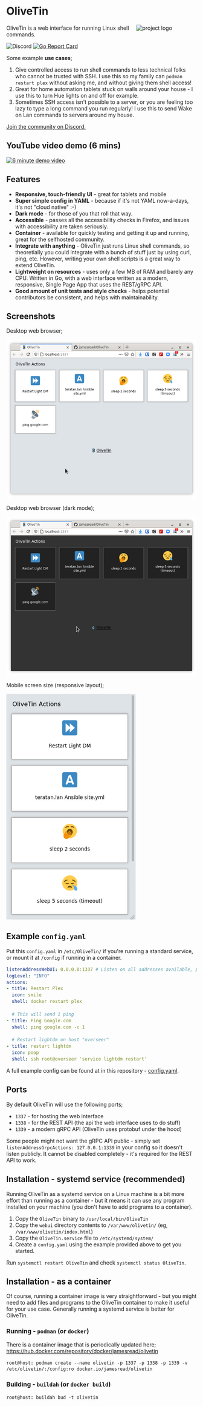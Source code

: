 # OliveTin

<img alt = "project logo" src = "https://github.com/jamesread/OliveTin/blob/main/webui/OliveTinLogo.png" align = "right" width = "160px" />

OliveTin is a web interface for running Linux shell commands.

![Discord](https://img.shields.io/discord/846737624960860180?label=Discord%20Server) [![Go Report Card](https://goreportcard.com/badge/github.com/jamesread/OliveTin)](https://goreportcard.com/report/github.com/jamesread/OliveTin)


Some example **use cases**;

1. Give controlled access to run shell commands to less technical folks who cannot be trusted with SSH. I use this so my family can `podman restart plex` without asking me, and without giving them shell access!
2. Great for home automation tablets stuck on walls around your house - I use this to turn Hue lights on and off for example. 
3. Sometimes SSH access isn't possible to a server, or you are feeling too lazy to type a long command you run regularly! I use this to send Wake on Lan commands to servers around my house.

[Join the community on Discord.](https://discord.gg/JpDFXFH3)

## YouTube video demo (6 mins)

[![6 minute demo video](https://img.youtube.com/vi/Ej6NM9rmZtk/0.jpg)](https://www.youtube.com/watch?v=Ej6NM9rmZtk)

## Features

* **Responsive, touch-friendly UI** - great for tablets and mobile
* **Super simple config in YAML** - because if it's not YAML now-a-days, it's not "cloud native" :-) 
* **Dark mode** - for those of you that roll that way.
* **Accessible** - passes all the accessibility checks in Firefox, and issues with accessibility are taken seriously.  
* **Container** - available for quickly testing and getting it up and running, great for the selfhosted community. 
* **Integrate with anything** - OliveTin just runs Linux shell commands, so theoretially you could integrate with a bunch of stuff just by using curl, ping, etc. However, writing your own shell scripts is a great way to extend OliveTin.
* **Lightweight on resources** - uses only a few MB of RAM and barely any CPU. Written in Go, with a web interface written as a modern, responsive, Single Page App that uses the REST/gRPC API.
* **Good amount of unit tests and style checks** - helps potential contributors be consistent, and helps with maintainability.

## Screenshots

Desktop web browser;

![Desktop screenshot](media/screenshotDesktop.png)

Desktop web browser (dark mode); 

![Desktop screenshot](media/screenshotDesktopDark.png)

Mobile screen size (responsive layout); 

![Mobile screenshot](media/screenshotMobile.png)

## Example `config.yaml` 

Put this `config.yaml` in `/etc/OliveTin/` if you're running a standard service, or mount it at `/config` if running in a container.

```yaml
listenAddressWebUI: 0.0.0.0:1337 # Listen on all addresses available, port 1337
logLevel: "INFO"
actions: 
- title: Restart Plex
  icon: smile
  shell: docker restart plex
  
  # This will send 1 ping 
- title: Ping Google.com
  shell: ping google.com -c 1
  
  # Restart lightdm on host "overseer"
- title: restart lightdm
  icon: poop
  shell: ssh root@overseer 'service lightdm restart'
```

A full example config can be found at in this repository - [config.yaml](https://github.com/jamesread/OliveTin/blob/main/var/config.yaml).

## Ports 

By default OliveTin will use the following ports;

* `1337` - for hosting the web interface
* `1338` - for the REST API (the api the web interface uses to do stuff)
* `1339` - a modern gRPC API (OliveTin uses protobuf under the hood) 

Some people might not want the gRPC API public - simply set `listenAddressGrpcActions: 127.0.0.1:1339` in your config so it doesn't listen publicly. It cannot be disabled completely - it's required for the REST API to work.

## Installation - systemd service (recommended)

Running OliveTin as a systemd service on a Linux machine is a bit more effort than running as a container - but it means it can use any program installed on your machine (you don't have to add programs to a container). 

1. Copy the `OliveTin` binary to `/usr/local/bin/OliveTin`
2. Copy the `webui` directory contents to `/var/www/olivetin/` (eg, `/var/www/olivetin/index.html`)
3. Copy the `OliveTin.service` file to `/etc/systemd/system/`
4. Create a `config.yaml` using the example provided above to get you started.

Run `systemctl restart OliveTin` and check `systemctl status OliveTin`.

## Installation - as a container 

Of course, running a container image is very straightforward - but you might need to add files and programs to the OliveTin container to make it useful for your use case. Generally running a systemd service is better for OliveTin. 

### Running - `podman` (or `docker`)

There is a container image that is periodically updated here; https://hub.docker.com/repository/docker/jamesread/olivetin 

```
root@host: podman create --name olivetin -p 1337 -p 1338 -p 1339 -v /etc/olivetin/:/config:ro docker.io/jamesread/olivetin

```

### Building - `buildah` (or `docker build`)

```
root@host: buildah bud -t olivetin
```

